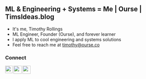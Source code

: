 ## ML & Engineering + Systems = Me | Ourse | TimsIdeas.blog

- It's me, Timothy Rollings
- ML Engineer, Founder (Ourse), and forever learner
- I apply ML to cool engineering and systems solutions
- Feel free to reach me at timothy@ourse.co

### Connect

<a href="https://www.linkedin.com/in/timothyrollings/">
  <img align="left" width="24px" src="https://cdn.jsdelivr.net/npm/simple-icons@v3/icons/linkedin.svg"  />
</a>

<a href="https://medium.com/@timrollings">
  <img align="left" width="26px" src="https://cdn.jsdelivr.net/npm/simple-icons@v3/icons/medium.svg" />
</a>

<a href="mailto:tim.rollings@protonmail.com">
  <img align="left" width="26px" src="https://cdn.jsdelivr.net/npm/simple-icons@v3/icons/protonmail.svg" />
</a>

<br></br>
